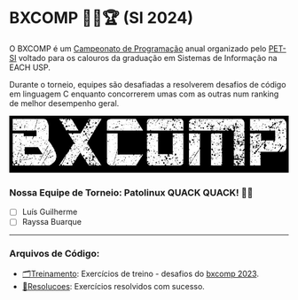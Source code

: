 # BXCOMP 👩‍💻🏆 (SI 2024)

O BXCOMP é um [Campeonato de Programação](https://www.each.usp.br/petsi/bxcomp2023/assets/html/desafios.html) anual organizado pelo [PET-SI](https://www.instagram.com/petsieach/) voltado para os calouros da graduação em Sistemas de Informação na EACH USP.

Durante o torneio, equipes são desafiadas a resolverem desafios de código em linguagem C enquanto concorrerem umas com as outras num ranking de melhor desempenho geral.

![Logo do BXcomp](/bxcomp.png)


### Nossa Equipe de Torneio: Patolinux QUACK QUACK! 🍹🦆
- [ ] Luís Guilherme 
- [ ] Rayssa Buarque 

---

### Arquivos de Código:
- [🗂️Treinamento](./Treinamento/): Exercícios de treino - desafios do [bxcomp 2023](https://www.each.usp.br/petsi/bxcomp2023/assets/html/etapa0.html).
- [📁Resolucoes](./Resolucoes/): Exercícios resolvidos com sucesso.